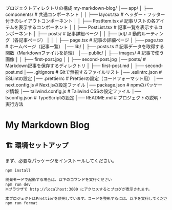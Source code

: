 プロジェクトディレクトリの構成
my-markdown-blog/
│── app/
│   ├── components/        # 共通コンポーネント
│   │   ├── layout.tsx     # ヘッダー・フッター付きのレイアウトコンポーネント
│   │   ├── PostItem.tsx   # 記事リストの各アイテムを表示するコンポーネント
│   │   ├── PostList.tsx   # 記事一覧を表示するコンポーネント
│   ├── posts/             # 記事詳細ページ
│   │   ├── [id]/          # 動的ルーティング（各記事ページ）
│   │   │   ├── page.tsx   # 記事の詳細ページ
│   ├── page.tsx           # ホームページ（記事一覧）
│── lib/
│   ├── posts.ts           # 記事データを取得する関数（Markdownファイルを処理）
│── public/
│   ├── images/            # 記事で使う画像
│   │   ├── first-post.jpg
│   │   ├── second-post.jpg
│── posts/                 # Markdown記事を保存するディレクトリ
│   ├── first-post.md
│   ├── second-post.md
│── .gitignore             # Gitで無視するファイルリスト
│── .eslintrc.json         # ESLintの設定
│── .prettierrc            # Prettierの設定（コードフォーマット用）
│── next.config.js         # Next.jsの設定ファイル
│── package.json           # npmのパッケージ情報
│── tailwind.config.js     # Tailwind CSSの設定ファイル
│── tsconfig.json          # TypeScriptの設定
│── README.md              # プロジェクトの説明・実行方法

# My Markdown Blog

## 🏗️ 環境セットアップ
まず、必要なパッケージをインストールしてください。

```bash
npm install

開発モードで起動する場合は、以下のコマンドを実行ください
npm run dev
※ブラウザで http://localhost:3000 にアクセスするとブログが表示されます。

本プロジェクトはPrettierを使用しています。コードを整形するには、以下を実行してください。
npm run format


